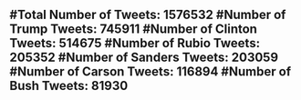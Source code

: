 #Total Number of Tweets: 1576532 
#Number of Trump Tweets: 745911
#Number of Clinton Tweets: 514675
#Number of Rubio Tweets: 205352
#Number of Sanders Tweets: 203059
#Number of Carson Tweets: 116894
#Number of Bush Tweets: 81930
---
